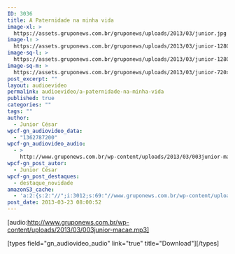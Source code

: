 ```yaml
---
ID: 3036
title: A Paternidade na minha vida
image-xl: >
  https://assets.gruponews.com.br/gruponews/uploads/2013/03/junior.jpg
image-l: >
  https://assets.gruponews.com.br/gruponews/uploads/2013/03/junior-1280x483.jpg
image-sq-l: >
  https://assets.gruponews.com.br/gruponews/uploads/2013/03/junior-1280x483.jpg
image-sq-m: >
  https://assets.gruponews.com.br/gruponews/uploads/2013/03/junior-720x483.jpg
post_excerpt: ""
layout: audioevideo
permalink: audioevideo/a-paternidade-na-minha-vida
published: true
categories: ""
tags: ""
author:
  - Junior César
wpcf-gn_audiovideo_data:
  - "1362787200"
wpcf-gn_audiovideo_audio:
  - >
    http://www.gruponews.com.br/wp-content/uploads/2013/03/003junior-macae.mp3
wpcf-gn_post_autor:
  - Junior César
wpcf-gn_post_destaques:
  - destaque_novidade
amazonS3_cache:
  - 'a:2:{s:2:"//";i:3012;s:69:"//www.gruponews.com.br/wp-content/uploads/2013/03/003junior-macae.mp3";a:1:{s:9:"timestamp";i:1517759059;}}'
post_date: 2013-03-23 08:00:52
---
```

[audio:http://www.gruponews.com.br/wp-content/uploads/2013/03/003junior-macae.mp3]

[types field="gn_audiovideo_audio" link="true" title="Download"][/types]